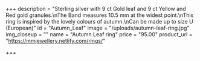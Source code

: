 +++
description = "Sterling silver with 9 ct Gold leaf and 9 ct Yellow and Red gold granules.\nThe Band measures 10.5 mm at the widest point.\nThis ring is inspired by the lovely colours of autumn.\nCan be made up to size U (European)"
id = "Autumn_Leaf"
image = "/uploads/autumn-leaf-ring.jpg"
img_closeup = ""
name = "Autumn Leaf ring"
price = "95.00"
product_url = "https://mmjewellery.netlify.com/rings/"

+++
